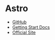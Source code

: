 # Astro

- [GitHub](https://github.com/withastro/astro)
- [Getting Start Docs](https://docs.astro.build/en/getting-started/)
- [Official Site](https://astro.build/)
